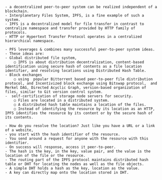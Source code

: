 	- a decentralized peer-to-peer system can be realized independent of a blockchain. 
	- Interplanetary Files System, IPFS, is a fine example of such a system. 
	- IPFS is a decentralized model for file transfer in contrast to centralize namespace and transfer provided by HTTP family of protocols. 
	- HTTP or Hypertext Transfer Protocol operates in a centralized hierarchical namespace.

	- PFS leverages & combines many successful peer-to-peer system ideas. 
	- These ideas are: 
	- Global distributed file system, 
		○ IPFS is about distribution decentralization, content-based identification using secure hash of contents as a file location identifier, and resolving locations using Distributed Hash Table. 
	- Block exchanges 
		○ using  popular Bittorrent based peer-to-peer file distribution protocol, and Incentivized block exchange using Bitswap protocol,  and Merkel DAG, Directed Acyclic Graph, version-based organization of files, similar to Git version control system. 
	-  self-certification of storage node servers for security. 
		○ Files are located in a distributed system. 
		○ A distributed hash table maintains a location of the files.
		○ Instead of identifying the resource by its location as an HTTP, IPFS identifies the resource by its content or by the secure hash of its contents.

	- How do you resolve the location? Just like you have a URL or a link of a website, 
	- you start with the hash identifier of the resource. 
	- You send around a request for anyone with the resource with this identifier. 
	- On success will response, access it peer-to-peer. 
	- The hash is the key, in the key, value pair, and the value is the location of the file or the resource. 
	- The routing part of the IPFS protocol maintains distributed hash table or DHT for locating the nodes as well as the file objects. 
	- A simple DHT holds a hash as the key, location as the value. 
	- A key can directly map onto the location stored in DHT.
